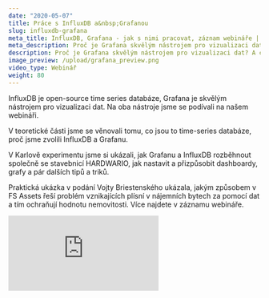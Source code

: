 ```yaml
---
date: "2020-05-07"
title: Práce s InfluxDB a&nbsp;Grafanou
slug: influxdb-grafana
meta_title: InfluxDB, Grafana - jak s nimi pracovat, záznam webináře | HARDWARIO Akademie
meta_description: Proč je Grafana skvělým nástrojem pro vizualizaci dat? A co je to InfluxDB? Na oba nástroje jsme se podívali na našem webináři.
description: Proč je Grafana skvělým nástrojem pro vizualizaci dat? A co je to InfluxDB? Na oba nástroje jsme se podívali na našem webináři.
image_preview: /upload/grafana_preview.png
video_type: Webinář
weight: 80
---
```


InfluxDB je open-source time series databáze, Grafana je skvělým nástrojem pro vizualizaci dat. Na oba nástroje jsme se podívali na našem webináři.

V teoretické části jsme se věnovali tomu, co jsou to time-series databáze, proč jsme zvolili InfluxDB a Grafanu.

V Karlově experimentu jsme si ukázali, jak Grafanu a InfluxDB rozběhnout společně se stavebnicí HARDWARIO, jak nastavit a přizpůsobit dashboardy, grafy a pár dalších tipů a triků.

Praktická ukázka v podání Vojty Briestenského ukázala, jakým způsobem v FS Assets řeší problém vznikajících plísní v nájemních bytech za pomocí dat a tím ochraňují hodnotu nemovitosti. Více najdete v záznamu webináře.

<div class = "video-container">
<iframe src="https://www.youtube.com/embed/Ukokzz34P3Y?modestbranding=1&amp;showinfo=0&amp;rel=0&amp;html5=1&amp;widgetid=2" frameborder="0" allow="accelerometer; autoplay; encrypted-media; gyroscope; picture-in-picture" allowfullscreen></iframe>
</div>
